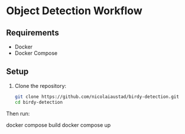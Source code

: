 # Object Detection Workflow

## Requirements

- Docker
- Docker Compose

## Setup

1. Clone the repository:
   ```sh
   git clone https://github.com/nicolaiaustad/birdy-detection.git
   cd birdy-detection

Then run:

docker compose build
docker compose up
